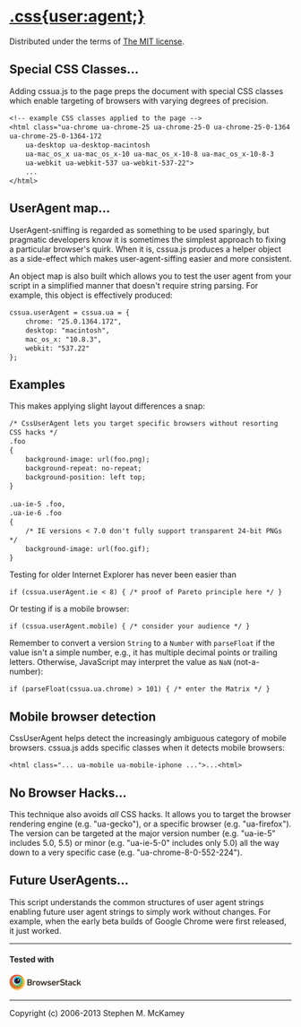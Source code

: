 # [.css{user:agent;}][1]
Distributed under the terms of [The MIT license][2].

## Special CSS Classes...

Adding cssua.js to the page preps the document with special CSS classes which enable targeting of browsers with varying degrees of precision.

	<!-- example CSS classes applied to the page -->
	<html class="ua-chrome ua-chrome-25 ua-chrome-25-0 ua-chrome-25-0-1364 ua-chrome-25-0-1364-172
		ua-desktop ua-desktop-macintosh
		ua-mac_os_x ua-mac_os_x-10 ua-mac_os_x-10-8 ua-mac_os_x-10-8-3
		ua-webkit ua-webkit-537 ua-webkit-537-22">
		...
	</html>

## UserAgent map...

UserAgent-sniffing is regarded as something to be used sparingly, but pragmatic developers know it is
sometimes the simplest approach to fixing a particular browser's quirk. When it is, cssua.js produces
a helper object as a side-effect which makes user-agent-siffing easier and more consistent.

An object map is also built which allows you to test the user agent from your script in a simplified
manner that doesn't require string parsing. For example, this object is effectively produced:

	cssua.userAgent = cssua.ua = {
		chrome: "25.0.1364.172",
		desktop: "macintosh",
		mac_os_x: "10.8.3",
		webkit: "537.22"
	};

## Examples

This makes applying slight layout differences a snap:

	/* CssUserAgent lets you target specific browsers without resorting CSS hacks */
	.foo
	{
		background-image: url(foo.png);
		background-repeat: no-repeat;
		background-position: left top;
	}

	.ua-ie-5 .foo,
	.ua-ie-6 .foo
	{
		/* IE versions < 7.0 don't fully support transparent 24-bit PNGs */
		background-image: url(foo.gif);
	}

Testing for older Internet Explorer has never been easier than

	if (cssua.userAgent.ie < 8) { /* proof of Pareto principle here */ }

Or testing if is a mobile browser:

	if (cssua.userAgent.mobile) { /* consider your audience */ }

Remember to convert a version `String` to a `Number` with `parseFloat` if the value isn't a simple number,
e.g., it has multiple decimal points or trailing letters. Otherwise, JavaScript may interpret
the value as `NaN` (not-a-number):

	if (parseFloat(cssua.ua.chrome) > 101) { /* enter the Matrix */ }

## Mobile browser detection

CssUserAgent helps detect the increasingly ambiguous category of mobile browsers.
cssua.js adds specific classes when it detects mobile browsers:

	<html class="... ua-mobile ua-mobile-iphone ...">...<html>

## No Browser Hacks...

This technique also avoids *all* CSS hacks. It allows you to target the browser rendering engine
(e.g. "ua-gecko"), or a specific browser (e.g. "ua-firefox"). The version can be targeted at the major version
number (e.g. "ua-ie-5" includes 5.0, 5.5) or minor (e.g. "ua-ie-5-0" includes only 5.0) all the way down
to a very specific case (e.g. "ua-chrome-8-0-552-224").

## Future UserAgents...

This script understands the common structures of user agent strings enabling future user agent strings to simply
work without changes. For example, when the early beta builds of Google Chrome were first released,
it just worked.

----

#### Tested with  
[![BrowserStack](./test/styles/browsers/BrowserStack_128.png)](http://www.browserstack.com)

----

Copyright (c) 2006-2013 Stephen M. McKamey

  [1]: http://cssuseragent.org
  [2]: https://raw.githubusercontent.com/mckamey/cssuseragent/master/LICENSE.txt
